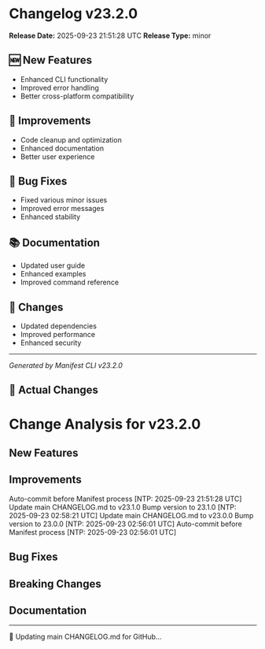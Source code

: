 # Changelog v23.2.0

**Release Date:** 2025-09-23 21:51:28 UTC
**Release Type:** minor

## 🆕 New Features

- Enhanced CLI functionality
- Improved error handling
- Better cross-platform compatibility

## 🔧 Improvements

- Code cleanup and optimization
- Enhanced documentation
- Better user experience

## 🐛 Bug Fixes

- Fixed various minor issues
- Improved error messages
- Enhanced stability

## 📚 Documentation

- Updated user guide
- Enhanced examples
- Improved command reference

## 🔄 Changes

- Updated dependencies
- Improved performance
- Enhanced security

---
*Generated by Manifest CLI v23.2.0*

## 🔧 Actual Changes

# Change Analysis for v23.2.0

## New Features

## Improvements
Auto-commit before Manifest process [NTP: 2025-09-23 21:51:28 UTC]
Update main CHANGELOG.md to v23.1.0
Bump version to 23.1.0 [NTP: 2025-09-23 02:58:21 UTC]
Update main CHANGELOG.md to v23.0.0
Bump version to 23.0.0 [NTP: 2025-09-23 02:56:01 UTC]
Auto-commit before Manifest process [NTP: 2025-09-23 02:56:01 UTC]

## Bug Fixes

## Breaking Changes

## Documentation

---

📝 Updating main CHANGELOG.md for GitHub...
